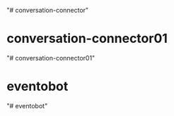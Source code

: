 "# conversation-connector" 
# conversation-connector01
"# conversation-connector01" 
# eventobot
"# eventobot" 
